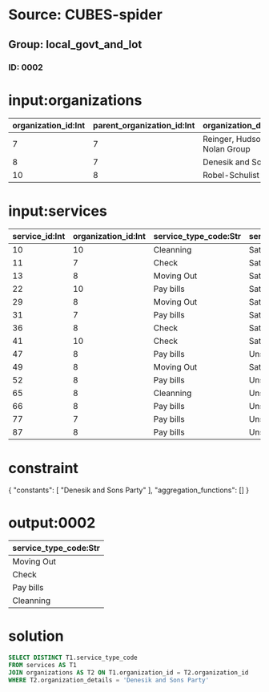# Source: CUBES-spider
## Group: local_govt_and_lot
### ID: 0002

# input:organizations

| organization_id:Int | parent_organization_id:Int | organization_details:Str |
|---|---|---|
| 7 | 7 | Reinger, Hudson and Nolan Group |
| 8 | 7 | Denesik and Sons Party |
| 10 | 8 | Robel-Schulist Group |

# input:services

| service_id:Int | organization_id:Int | service_type_code:Str | service_details:Str |
|---|---|---|---|
| 10 | 10 | Cleanning | Satisfied |
| 11 | 7 | Check | Satisfied |
| 13 | 8 | Moving Out | Satisfied |
| 22 | 10 | Pay bills | Satisfied |
| 29 | 8 | Moving Out | Satisfied |
| 31 | 7 | Pay bills | Satisfied |
| 36 | 8 | Check | Satisfied |
| 41 | 10 | Check | Satisfied |
| 47 | 8 | Pay bills | Unsatisfied |
| 49 | 8 | Moving Out | Satisfied |
| 52 | 8 | Pay bills | Unsatisfied |
| 65 | 8 | Cleanning | Unsatisfied |
| 66 | 8 | Pay bills | Unsatisfied |
| 77 | 7 | Pay bills | Unsatisfied |
| 87 | 8 | Pay bills | Unsatisfied |

# constraint

{
  "constants": [
    "Denesik and Sons Party"
  ],
  "aggregation_functions": []
}

# output:0002

| service_type_code:Str |
|---|
| Moving Out |
| Check |
| Pay bills |
| Cleanning |

# solution

```sql
SELECT DISTINCT T1.service_type_code
FROM services AS T1
JOIN organizations AS T2 ON T1.organization_id = T2.organization_id
WHERE T2.organization_details = 'Denesik and Sons Party'
```
